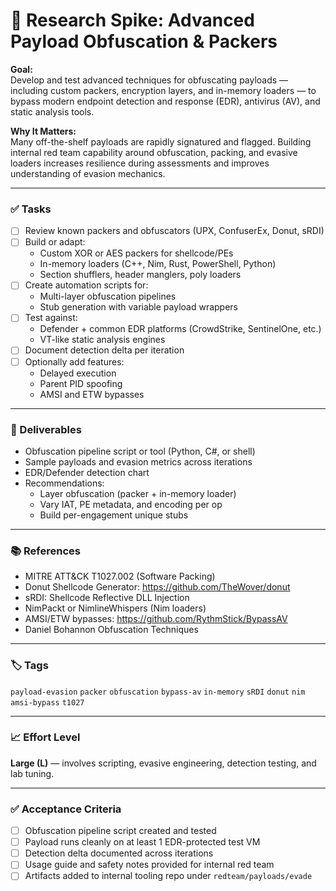 # 🧬 Research Spike: Advanced Payload Obfuscation & Packers

**Goal:**  
Develop and test advanced techniques for obfuscating payloads — including custom packers, encryption layers, and in-memory loaders — to bypass modern endpoint detection and response (EDR), antivirus (AV), and static analysis tools.

**Why It Matters:**  
Many off-the-shelf payloads are rapidly signatured and flagged. Building internal red team capability around obfuscation, packing, and evasive loaders increases resilience during assessments and improves understanding of evasion mechanics.

---

### ✅ Tasks

- [ ] Review known packers and obfuscators (UPX, ConfuserEx, Donut, sRDI)
- [ ] Build or adapt:
  - Custom XOR or AES packers for shellcode/PEs
  - In-memory loaders (C++, Nim, Rust, PowerShell, Python)
  - Section shufflers, header manglers, poly loaders
- [ ] Create automation scripts for:
  - Multi-layer obfuscation pipelines
  - Stub generation with variable payload wrappers
- [ ] Test against:
  - Defender + common EDR platforms (CrowdStrike, SentinelOne, etc.)
  - VT-like static analysis engines
- [ ] Document detection delta per iteration
- [ ] Optionally add features:
  - Delayed execution
  - Parent PID spoofing
  - AMSI and ETW bypasses

---

### 🎯 Deliverables

- Obfuscation pipeline script or tool (Python, C#, or shell)
- Sample payloads and evasion metrics across iterations
- EDR/Defender detection chart
- Recommendations:
  - Layer obfuscation (packer + in-memory loader)
  - Vary IAT, PE metadata, and encoding per op
  - Build per-engagement unique stubs

---

### 📚 References

- MITRE ATT&CK T1027.002 (Software Packing)  
- Donut Shellcode Generator: https://github.com/TheWover/donut  
- sRDI: Shellcode Reflective DLL Injection  
- NimPackt or NimlineWhispers (Nim loaders)  
- AMSI/ETW bypasses: https://github.com/RythmStick/BypassAV  
- Daniel Bohannon Obfuscation Techniques

---

### 🏷️ Tags

`payload-evasion` `packer` `obfuscation` `bypass-av` `in-memory` `sRDI` `donut` `nim` `amsi-bypass` `t1027`

---

### 📈 Effort Level

**Large (L)** — involves scripting, evasive engineering, detection testing, and lab tuning.

---

### ✅ Acceptance Criteria

- [ ] Obfuscation pipeline script created and tested  
- [ ] Payload runs cleanly on at least 1 EDR-protected test VM  
- [ ] Detection delta documented across iterations  
- [ ] Usage guide and safety notes provided for internal red team  
- [ ] Artifacts added to internal tooling repo under `redteam/payloads/evade`